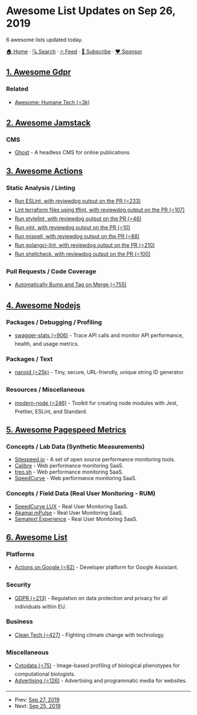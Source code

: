 # Awesome List Updates on Sep 26, 2019

6 awesome lists updated today.

[🏠 Home](/README.md) · [🔍 Search](https://www.trackawesomelist.com/search/) · [🔥 Feed](https://www.trackawesomelist.com/rss.xml) · [📮 Subscribe](https://trackawesomelist.us17.list-manage.com/subscribe?u=d2f0117aa829c83a63ec63c2f&id=36a103854c) · [❤️  Sponsor](https://github.com/sponsors/theowenyoung)



## [1. Awesome Gdpr](/content/bakke92/awesome-gdpr/README.md)

### Related

*   [Awesome: Humane Tech (⭐3k)](https://github.com/humanetech-community/awesome-humane-tech#readme)

## [2. Awesome Jamstack](/content/automata/awesome-jamstack/README.md)

### CMS

*   [Ghost](https://ghost.org/) - A headless CMS for online publications

## [3. Awesome Actions](/content/sdras/awesome-actions/README.md)

### Static Analysis / Linting

*   [Run ESLint, with reviewdog output on the PR (⭐233)](https://github.com/reviewdog/action-eslint)
*   [Lint terraform files using tflint, with reviewdog output on the PR (⭐107)](https://github.com/reviewdog/action-tflint)
*   [Run stylelint, with reviewdog output on the PR (⭐46)](https://github.com/reviewdog/action-stylelint)
*   [Run vint, with reviewdog output on the PR (⭐10)](https://github.com/reviewdog/action-vint)
*   [Run mispell, with reviewdog output on the PR (⭐88)](https://github.com/reviewdog/action-misspell)
*   [Run golangci-lint, with reviewdog output on the PR (⭐210)](https://github.com/reviewdog/action-golangci-lint)
*   [Run shellcheck, with reviewdog output on the PR (⭐100)](https://github.com/reviewdog/action-shellcheck)

### Pull Requests / Code Coverage

*   [Automatically Bump and Tag on Merge (⭐755)](https://github.com/anothrNick/github-tag-action)

## [4. Awesome Nodejs](/content/sindresorhus/awesome-nodejs/README.md)

### Packages / Debugging / Profiling

*   [swagger-stats (⭐906)](https://github.com/slanatech/swagger-stats) - Trace API calls and monitor API performance, health, and usage metrics.

### Packages / Text

*   [nanoid (⭐25k)](https://github.com/ai/nanoid) - Tiny, secure, URL-friendly, unique string ID generator.

### Resources / Miscellaneous

*   [modern-node (⭐246)](https://github.com/sheerun/modern-node) - Toolkit for creating node modules with Jest, Prettier, ESLint, and Standard.

## [5. Awesome Pagespeed Metrics](/content/csabapalfi/awesome-pagespeed-metrics/README.md)

### Concepts / Lab Data (Synthetic Measurements)

*   [Sitespeed.io](https://www.sitespeed.io/) - A set of open source performance monitoring tools.
*   [Calibre](https://calibreapp.com) - Web performance monitoring SaaS.
*   [treo.sh](https://treo.sh/) - Web performance monitoring SaaS.
*   [SpeedCurve](https://speedcurve.com/) - Web performance monitoring SaaS.

### Concepts / Field Data (Real User Monitoring - RUM)

*   [SpeedCurve LUX](https://speedcurve.com/features/lux/) - Real User Monitoring SaaS.
*   [Akamai mPulse](https://www.akamai.com/uk/en/products/performance/mpulse-real-user-monitoring.jsp) - Real User Monitoring SaaS.
*   [Sematext Experience](https://sematext.com/experience/) - Real User Monitoring SaaS.

## [6. Awesome List](/content/sindresorhus/awesome/README.md)

### Platforms

*   [Actions on Google (⭐92)](https://github.com/ravirupareliya/awesome-actions-on-google#readme) - Developer platform for Google Assistant.

### Security

*   [GDPR (⭐213)](https://github.com/bakke92/awesome-gdpr#readme) - Regulation on data protection and privacy for all individuals within EU.

### Business

*   [Clean Tech (⭐427)](https://github.com/nglgzz/awesome-clean-tech#readme) - Fighting climate change with technology.

### Miscellaneous

*   [Cytodata (⭐75)](https://github.com/cytodata/awesome-cytodata#readme) - Image-based profiling of biological phenotypes for computational biologists.
*   [Advertising (⭐126)](https://github.com/cenoura/awesome-ads#readme) - Advertising and programmatic media for websites.

---

- Prev: [Sep 27, 2019](/content/2019/09/27/README.md)
- Next: [Sep 25, 2019](/content/2019/09/25/README.md)
